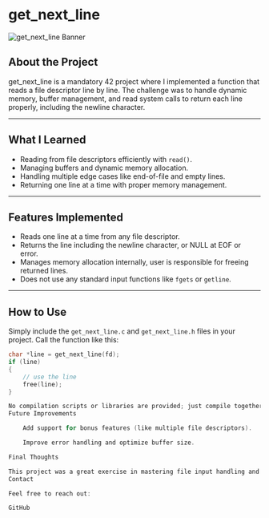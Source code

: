 # get_next_line

![get_next_line Banner](https://static2.jetpens.com/images/a/000/165/165985.jpg?auto=format&ba=middle%2Ccenter&balph=3&blend64=aHR0cDovL3d3dy5qZXRwZW5zLmNvbS9pbWFnZXMvYXNzZXRzL3dhdGVybWFyazIucG5n&bm=difference&bs=inherit&chromasub=444&fm=jpg&mark64=aHR0cDovL3d3dy5qZXRwZW5zLmNvbS9pbWFnZXMvYXNzZXRzL3dhdGVybWFyazEucG5n&markalign=top%2Cright&markalpha=30&markscale=16&q=90&usm=20&w=900&s=8991868ce62c439765e4f287a76b88bb)

## About the Project

get_next_line is a mandatory 42 project where I implemented a function that reads a file descriptor line by line. The challenge was to handle dynamic memory, buffer management, and read system calls to return each line properly, including the newline character.

---

## What I Learned

- Reading from file descriptors efficiently with `read()`.
- Managing buffers and dynamic memory allocation.
- Handling multiple edge cases like end-of-file and empty lines.
- Returning one line at a time with proper memory management.

---

## Features Implemented

- Reads one line at a time from any file descriptor.
- Returns the line including the newline character, or NULL at EOF or error.
- Manages memory allocation internally, user is responsible for freeing returned lines.
- Does not use any standard input functions like `fgets` or `getline`.

---

## How to Use

Simply include the `get_next_line.c` and `get_next_line.h` files in your project. Call the function like this:

```c
char *line = get_next_line(fd);
if (line)
{
    // use the line
    free(line);
}

No compilation scripts or libraries are provided; just compile together with your other sources.
Future Improvements

    Add support for bonus features (like multiple file descriptors).

    Improve error handling and optimize buffer size.

Final Thoughts

This project was a great exercise in mastering file input handling and dynamic memory management in C. It prepared me for more advanced system programming challenges.
Contact

Feel free to reach out:

GitHub
